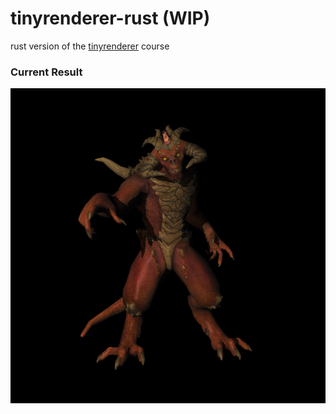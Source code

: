 # tinyrenderer-rust (WIP)
rust version of the [tinyrenderer](https://github.com/ssloy/tinyrenderer/wiki) course 

### Current Result

![shadow_mapping](lesson7_sm.png)